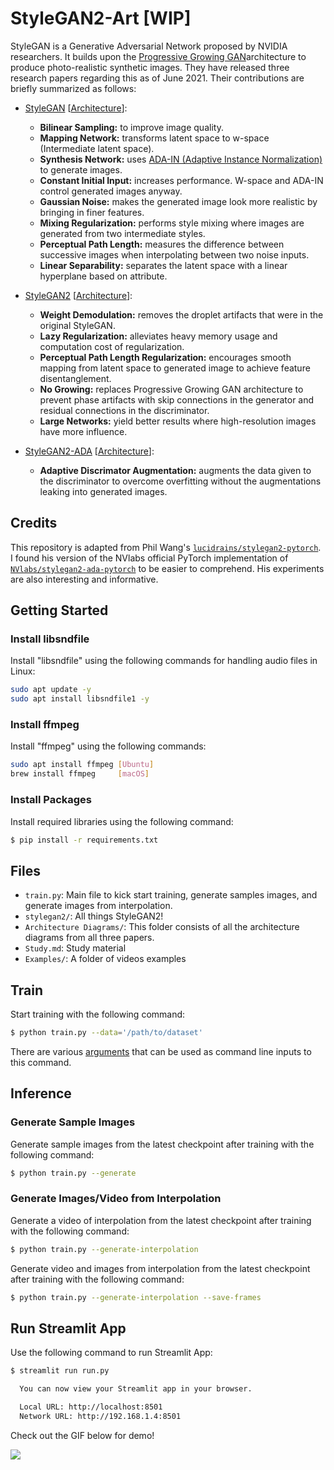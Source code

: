 # StyleGAN2-Art [WIP]

StyleGAN is a Generative Adversarial Network proposed by NVIDIA researchers. It builds upon the [Progressive Growing GAN](https://arxiv.org/pdf/1710.10196.pdf)architecture to produce photo-realistic synthetic images. They have released three research papers regarding this as of June 2021. Their contributions are briefly summarized as follows:

- [StyleGAN](https://arxiv.org/pdf/1812.04948.pdf) [[Architecture](/diags/StyleGAN-Architecture.png)]:
  - **Bilinear Sampling:** to improve image quality.
  - **Mapping Network:** transforms latent space to w-space (Intermediate latent space).
  - **Synthesis Network:** uses [ADA-IN (Adaptive Instance Normalization)](https://arxiv.org/pdf/1703.06868.pdf) to generate images.
  - **Constant Initial Input:** increases performance. W-space and ADA-IN control generated images anyway.
  - **Gaussian Noise:** makes the generated image look more realistic by bringing in finer features.
  - **Mixing Regularization:** performs style mixing where images are generated from two intermediate styles.
  - **Perceptual Path Length:** measures the difference between successive images when interpolating between two noise inputs.
  - **Linear Separability:** separates the latent space with a linear hyperplane based on attribute.

- [StyleGAN2](https://arxiv.org/pdf/1912.04958.pdf) [[Architecture](/diags/StyleGAN2-Architecture.png)]:
  - **Weight Demodulation:** removes the droplet artifacts that were in the original StyleGAN.
  - **Lazy Regularization:** alleviates heavy memory usage and computation cost of regularization.
  - **Perceptual Path Length Regularization:** encourages smooth mapping from latent space to generated image to achieve feature disentanglement.
  - **No Growing:** replaces Progressive Growing GAN architecture to prevent phase artifacts with skip connections in the generator and residual connections in the discriminator.
  - **Large Networks:** yield better results where high-resolution images have more influence.

- [StyleGAN2-ADA](https://arxiv.org/pdf/2006.06676.pdf) [[Architecture](/diags/StyleGAN2-ADA-Architecture.png)]:
  - **Adaptive Discrimator Augmentation:** augments the data given to the discriminator to overcome overfitting without the augmentations leaking into generated images.


## Credits

This repository is adapted from Phil Wang's [`lucidrains/stylegan2-pytorch`](https://github.com/lucidrains/stylegan2-pytorch). I found his version of the NVlabs official PyTorch implementation of [`NVlabs/stylegan2-ada-pytorch`](https://github.com/NVlabs/stylegan2-ada-pytorch) to be easier to comprehend. His experiments are also interesting and informative.


## Getting Started

### Install libsndfile

Install "libsndfile" using the following commands for handling audio files in Linux:
```bash
sudo apt update -y
sudo apt install libsndfile1 -y
```

### Install ffmpeg

Install "ffmpeg" using the following commands:
```bash
sudo apt install ffmpeg [Ubuntu]
brew install ffmpeg     [macOS]
```

### Install Packages

Install required libraries using the following command:
```bash
$ pip install -r requirements.txt
```


## Files

- `train.py`: Main file to kick start training, generate samples images, and generate images from interpolation.
- `stylegan2/`: All things StyleGAN2!
- `Architecture Diagrams/`: This folder consists of all the architecture diagrams from all three papers.
- `Study.md`: Study material
- `Examples/`: A folder of videos examples


## Train

Start training with the following command:
```bash
$ python train.py --data='/path/to/dataset'
```
There are various [arguments](./stylegan2/README.md#`train_from_folder`) that can be used as command line inputs to this command.


## Inference

### Generate Sample Images

Generate sample images from the latest checkpoint after training with the following command:
```bash
$ python train.py --generate
```


### Generate Images/Video from Interpolation

Generate a video of interpolation from the latest checkpoint after training with the following command:
```bash
$ python train.py --generate-interpolation
```

Generate video and images from interpolation from the latest checkpoint after training with the following command:
```bash
$ python train.py --generate-interpolation --save-frames
```


## Run Streamlit App

Use the following command to run Streamlit App:
```bash
$ streamlit run run.py

  You can now view your Streamlit app in your browser.

  Local URL: http://localhost:8501
  Network URL: http://192.168.1.4:8501

```

Check out the GIF below for demo!

<img src="./app.gif">